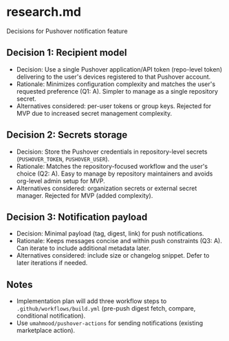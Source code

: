 # research.md

Decisions for Pushover notification feature

## Decision 1: Recipient model
- Decision: Use a single Pushover application/API token (repo-level token) delivering to the user's devices registered to that Pushover account.
- Rationale: Minimizes configuration complexity and matches the user's requested preference (Q1: A). Simpler to manage as a single repository secret.
- Alternatives considered: per-user tokens or group keys. Rejected for MVP due to increased secret management complexity.

## Decision 2: Secrets storage
- Decision: Store the Pushover credentials in repository-level secrets (`PUSHOVER_TOKEN`, `PUSHOVER_USER`).
- Rationale: Matches the repository-focused workflow and the user's choice (Q2: A). Easy to manage by repository maintainers and avoids org-level admin setup for MVP.
- Alternatives considered: organization secrets or external secret manager. Rejected for MVP (added complexity).

## Decision 3: Notification payload
- Decision: Minimal payload (tag, digest, link) for push notifications.
- Rationale: Keeps messages concise and within push constraints (Q3: A). Can iterate to include additional metadata later.
- Alternatives considered: include size or changelog snippet. Defer to later iterations if needed.

## Notes
- Implementation plan will add three workflow steps to `.github/workflows/build.yml` (pre-push digest fetch, compare, conditional notification).
- Use `umahmood/pushover-actions` for sending notifications (existing marketplace action).